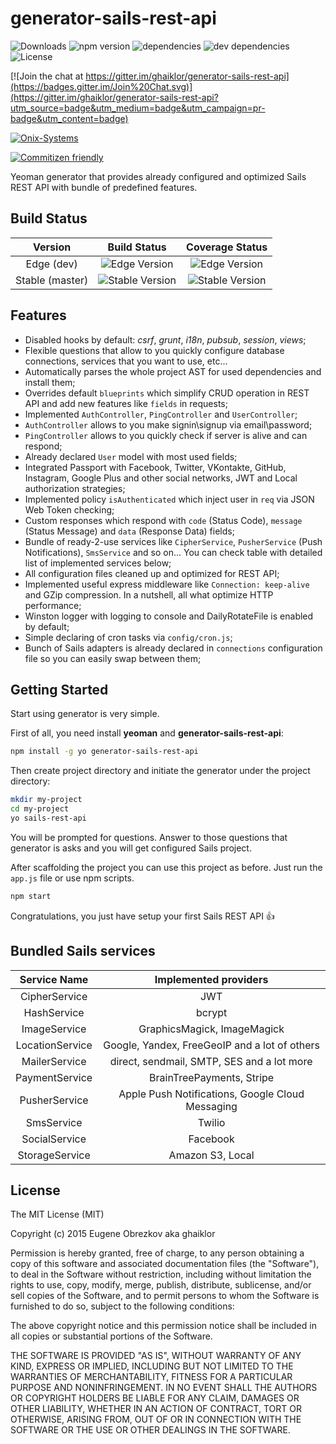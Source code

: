 # generator-sails-rest-api

![Downloads](https://img.shields.io/npm/dm/generator-sails-rest-api.svg) ![npm version](https://img.shields.io/npm/v/generator-sails-rest-api.svg) ![dependencies](https://img.shields.io/david/ghaiklor/generator-sails-rest-api.svg) ![dev dependencies](https://img.shields.io/david/dev/ghaiklor/generator-sails-rest-api.svg) ![License](https://img.shields.io/npm/l/generator-sails-rest-api.svg)

[![Join the chat at https://gitter.im/ghaiklor/generator-sails-rest-api](https://badges.gitter.im/Join%20Chat.svg)](https://gitter.im/ghaiklor/generator-sails-rest-api?utm_source=badge&utm_medium=badge&utm_campaign=pr-badge&utm_content=badge)

[![Onix-Systems](https://cloud.githubusercontent.com/assets/3625244/9819276/b40b6338-58b5-11e5-8800-c42f3ebe1242.png)](http://us.onix-systems.com/)

[![Commitizen friendly](https://img.shields.io/badge/commitizen-friendly-brightgreen.svg)](http://commitizen.github.io/cz-cli/)

Yeoman generator that provides already configured and optimized Sails REST API with bundle of predefined features.

## Build Status

| Version         | Build Status                                                                                  | Coverage Status                                                                                  |
|:---------------:|:---------------------------------------------------------------------------------------------:|:------------------------------------------------------------------------------------------------:|
| Edge (dev)      | ![Edge Version](https://img.shields.io/travis/ghaiklor/generator-sails-rest-api/dev.svg)      | ![Edge Version](https://img.shields.io/coveralls/ghaiklor/generator-sails-rest-api/dev.svg)      |
| Stable (master) | ![Stable Version](https://img.shields.io/travis/ghaiklor/generator-sails-rest-api/master.svg) | ![Stable Version](https://img.shields.io/coveralls/ghaiklor/generator-sails-rest-api/master.svg) |

## Features

- Disabled hooks by default: *csrf*, *grunt*, *i18n*, *pubsub*, *session*, *views*;
- Flexible questions that allow to you quickly configure database connections, services that you want to use, etc...
- Automatically parses the whole project AST for used dependencies and install them;
- Overrides default `blueprints` which simplify CRUD operation in REST API and add new features like `fields` in requests;
- Implemented `AuthController`, `PingController` and `UserController`;
- `AuthController` allows to you make signin\signup via email\password;
- `PingController` allows to you quickly check if server is alive and can respond;
- Already declared `User` model with most used fields;
- Integrated Passport with Facebook, Twitter, VKontakte, GitHub, Instagram, Google Plus and other social networks, JWT and Local authorization strategies;
- Implemented policy `isAuthenticated` which inject user in `req` via JSON Web Token checking;
- Custom responses which respond with `code` (Status Code), `message` (Status Message) and `data` (Response Data) fields;
- Bundle of ready-2-use services like `CipherService`, `PusherService` (Push Notifications), `SmsService` and so on... You can check table with detailed list of implemented services below;
- All configuration files cleaned up and optimized for REST API;
- Implemented useful express middleware like `Connection: keep-alive` and GZip compression. In a nutshell, all what optimize HTTP performance;
- Winston logger with logging to console and DailyRotateFile is enabled by default;
- Simple declaring of cron tasks via `config/cron.js`;
- Bunch of Sails adapters is already declared in `connections` configuration file so you can easily swap between them;

## Getting Started

Start using generator is very simple.

First of all, you need install **yeoman** and **generator-sails-rest-api**:

```bash
npm install -g yo generator-sails-rest-api
```

Then create project directory and initiate the generator under the project directory:

```bash
mkdir my-project
cd my-project
yo sails-rest-api
```

You will be prompted for questions. Answer to those questions that generator is asks and you will get configured Sails project.

After scaffolding the project you can use this project as before. Just run the `app.js` file or use npm scripts.

```bash
npm start
```

Congratulations, you just have setup your first Sails REST API :+1:

## Bundled Sails services

|  Service Name  |               Implemented providers              |
|:--------------:|:------------------------------------------------:|
| CipherService   | JWT                                              |
| HashService     | bcrypt                                           |
| ImageService    | GraphicsMagick, ImageMagick                      |
| LocationService | Google, Yandex, FreeGeoIP and a lot of others    |
| MailerService   | direct, sendmail, SMTP, SES and a lot more       |
| PaymentService  | BrainTreePayments, Stripe                        |
| PusherService   | Apple Push Notifications, Google Cloud Messaging |
| SmsService      | Twilio                                           |
| SocialService   | Facebook                                         |
| StorageService  | Amazon S3, Local                                 |

## License

The MIT License (MIT)

Copyright (c) 2015 Eugene Obrezkov aka ghaiklor

Permission is hereby granted, free of charge, to any person obtaining a copy
of this software and associated documentation files (the "Software"), to deal
in the Software without restriction, including without limitation the rights
to use, copy, modify, merge, publish, distribute, sublicense, and/or sell
copies of the Software, and to permit persons to whom the Software is
furnished to do so, subject to the following conditions:

The above copyright notice and this permission notice shall be included in all
copies or substantial portions of the Software.

THE SOFTWARE IS PROVIDED "AS IS", WITHOUT WARRANTY OF ANY KIND, EXPRESS OR
IMPLIED, INCLUDING BUT NOT LIMITED TO THE WARRANTIES OF MERCHANTABILITY,
FITNESS FOR A PARTICULAR PURPOSE AND NONINFRINGEMENT. IN NO EVENT SHALL THE
AUTHORS OR COPYRIGHT HOLDERS BE LIABLE FOR ANY CLAIM, DAMAGES OR OTHER
LIABILITY, WHETHER IN AN ACTION OF CONTRACT, TORT OR OTHERWISE, ARISING FROM,
OUT OF OR IN CONNECTION WITH THE SOFTWARE OR THE USE OR OTHER DEALINGS IN THE
SOFTWARE.
